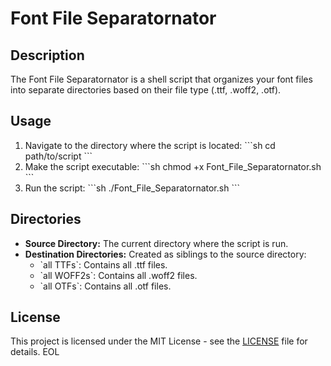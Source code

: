 # Font File Separatornator

## Description
The Font File Separatornator is a shell script that organizes your font files into separate directories based on their file type (.ttf, .woff2, .otf).

## Usage
1. Navigate to the directory where the script is located:
   \`\`\`sh
   cd path/to/script
   \`\`\`
2. Make the script executable:
   \`\`\`sh
   chmod +x Font_File_Separatornator.sh
   \`\`\`
3. Run the script:
   \`\`\`sh
   ./Font_File_Separatornator.sh
   \`\`\`

## Directories
- **Source Directory:** The current directory where the script is run.
- **Destination Directories:** Created as siblings to the source directory:
  - \`all TTFs\`: Contains all .ttf files.
  - \`all WOFF2s\`: Contains all .woff2 files.
  - \`all OTFs\`: Contains all .otf files.

## License
This project is licensed under the MIT License - see the [LICENSE](LICENSE) file for details.
EOL
